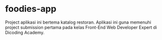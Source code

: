 # foodies-app
Project aplikasi ini bertema katalog restoran. Aplikasi ini guna memenuhi project submission pertama pada kelas Front-End Web Developer Expert di Dicoding Academy.
